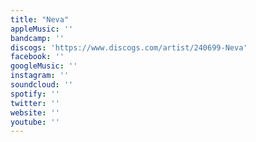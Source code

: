 ```yaml
---
title: "Neva"
appleMusic: ''
bandcamp: ''
discogs: 'https://www.discogs.com/artist/240699-Neva'
facebook: ''
googleMusic: ''
instagram: ''
soundcloud: ''
spotify: ''
twitter: ''
website: ''
youtube: ''
---
```


